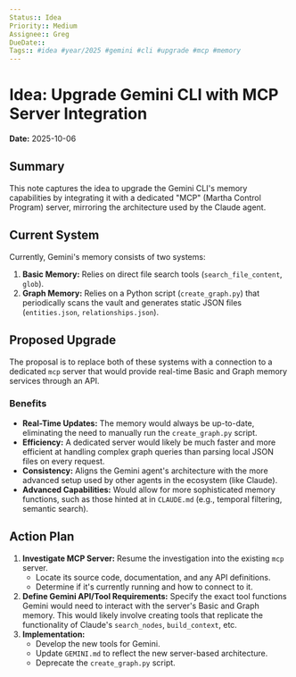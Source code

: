 ```yaml
---
Status:: Idea
Priority:: Medium
Assignee:: Greg
DueDate::
Tags:: #idea #year/2025 #gemini #cli #upgrade #mcp #memory
---
```


# Idea: Upgrade Gemini CLI with MCP Server Integration

**Date:** 2025-10-06

## Summary

This note captures the idea to upgrade the Gemini CLI's memory capabilities by integrating it with a dedicated "MCP" (Martha Control Program) server, mirroring the architecture used by the Claude agent.

## Current System

Currently, Gemini's memory consists of two systems:
1.  **Basic Memory:** Relies on direct file search tools (`search_file_content`, `glob`).
2.  **Graph Memory:** Relies on a Python script (`create_graph.py`) that periodically scans the vault and generates static JSON files (`entities.json`, `relationships.json`).

## Proposed Upgrade

The proposal is to replace both of these systems with a connection to a dedicated `mcp` server that would provide real-time Basic and Graph memory services through an API.

### Benefits

*   **Real-Time Updates:** The memory would always be up-to-date, eliminating the need to manually run the `create_graph.py` script.
*   **Efficiency:** A dedicated server would likely be much faster and more efficient at handling complex graph queries than parsing local JSON files on every request.
*   **Consistency:** Aligns the Gemini agent's architecture with the more advanced setup used by other agents in the ecosystem (like Claude).
*   **Advanced Capabilities:** Would allow for more sophisticated memory functions, such as those hinted at in `CLAUDE.md` (e.g., temporal filtering, semantic search).

## Action Plan

1.  **Investigate MCP Server:** Resume the investigation into the existing `mcp` server.
    *   Locate its source code, documentation, and any API definitions.
    *   Determine if it's currently running and how to connect to it.
2.  **Define Gemini API/Tool Requirements:** Specify the exact tool functions Gemini would need to interact with the server's Basic and Graph memory. This would likely involve creating tools that replicate the functionality of Claude's `search_nodes`, `build_context`, etc.
3.  **Implementation:**
    *   Develop the new tools for Gemini.
    *   Update `GEMINI.md` to reflect the new server-based architecture.
    *   Deprecate the `create_graph.py` script.
